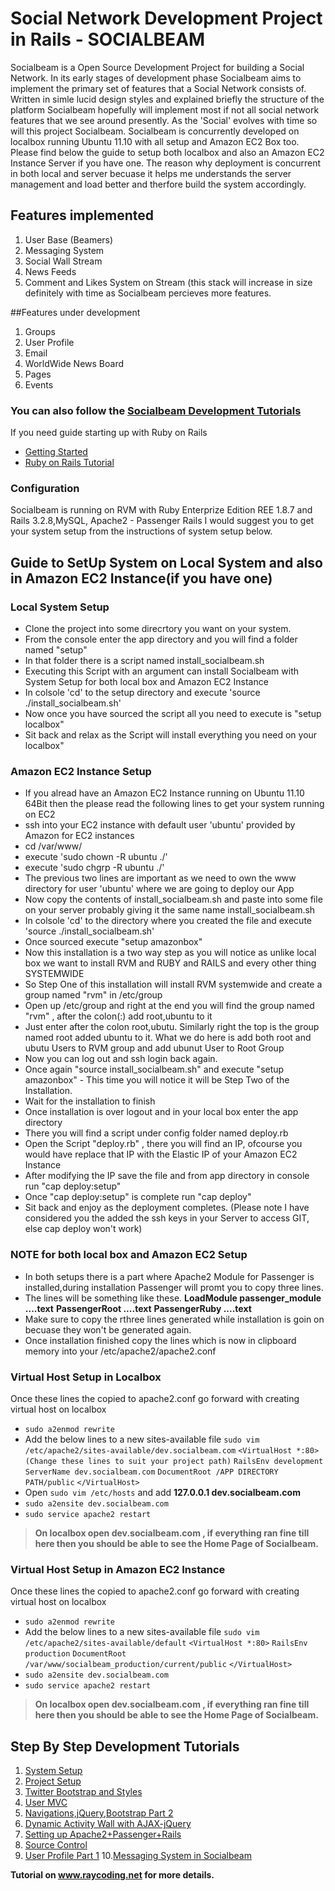 # Social Network Development Project in Rails - SOCIALBEAM

Socialbeam is a Open Source Development Project for building a Social Network. In its early stages of development phase Socialbeam aims to implement
the primary set of features that a Social Network consists of. Written in simle lucid design styles and explained briefly the structure of the platform Socialbeam hopefully will implement most if not all social network features that we see around presently. 
As the 'Social' evolves with time so will this project Socialbeam. Socialbeam is concurrently developed on localbox running Ubuntu 11.10 with all setup and Amazon EC2 Box too. Please find below the guide to setup 
both localbox and also an Amazon EC2 Instance Server if you have one. The reason why deployment is concurrent in both local and server becuase it helps me understands the server management and load better and therfore build the system accordingly.

## Features implemented
1. User Base (Beamers)
2. Messaging System
3. Social Wall Stream
4. News Feeds
5. Comment and Likes System on Stream
(this stack will increase in size definitely with time as Socialbeam percieves more features.

##Features under development
1. Groups
2. User Profile
3. Email
4. WorldWide News Board
5. Pages
6. Events
 
### You can also follow the [Socialbeam Development Tutorials](http://raycoding.net/category/ruby-on-rails/socialbeam-development-tutorial/)

If you need guide starting up with Ruby on Rails 
* [Getting Started](http://guides.rubyonrails.org/getting_started.html)
* [Ruby on Rails Tutorial](http://www.railstutorial.org/)

### Configuration
Socialbeam is running on RVM with Ruby Enterprize Edition REE 1.8.7 and Rails 3.2.8,MySQL, Apache2 - Passenger Rails
I would suggest you to get your system setup from the instructions of system setup below.

## Guide to SetUp System on Local System and also in Amazon EC2 Instance(if you have one)

### Local System Setup
* Clone the project into some direcrtory you want on your system.
* From the console enter the app directory and you will find a folder named "setup"
* In that folder there is a script named install_socialbeam.sh
* Executing this Script with an argument can install Socialbeam with System Setup for both local box and Amazon EC2 Instance
* In colsole 'cd' to the setup directory and execute 'source ./install_socialbeam.sh'
* Now once you have sourced the script all you need to execute is "setup localbox"
* Sit back and relax as the Script will install everything you need on your localbox"

### Amazon EC2 Instance Setup
* If you alread have an Amazon EC2 Instance running on Ubuntu 11.10 64Bit then the please read the following lines to get your system running on EC2
* ssh into your EC2 instance with default user 'ubuntu' provided by Amazon for EC2 instances
* cd /var/www/
* execute 'sudo chown -R ubuntu ./'
* execute 'sudo chgrp -R ubuntu ./'
* The previous two lines are important as we need to own the www directory for user 'ubuntu' where we are going to deploy our App
* Now copy the contents of install_socialbeam.sh and paste into some file on your server probably giving it the same name install_socialbeam.sh
* In colsole 'cd' to the directory where you created the file and execute 'source ./install_socialbeam.sh'
* Once sourced execute "setup amazonbox"
* Now this installation is a two way step as you will notice as unlike local box we want to install RVM and RUBY and RAILS and every other thing SYSTEMWIDE
* So Step One of this installation will install RVM systemwide and create a group named "rvm" in /etc/group
* Open up /etc/group and right at the end you will find the group named "rvm" , after the colon(:) add root,ubuntu to it
* Just enter after the colon root,ubutu. Similarly right the top is the group named root added ubuntu to it. What we do here is add both root and ubutu Users to RVM group and add ubunut User to Root Group
* Now you can log out and ssh login back again.
* Once again "source install_socialbeam.sh" and execute "setup amazonbox" - This time you will notice it will be Step Two of the Installation.
* Wait for the installation to finish
* Once installation is over logout and in your local box enter the app directory
* There you will find a script under config folder named deploy.rb
* Open the Script "deploy.rb" , there you will find an IP, ofcourse you would have replace that IP with the Elastic IP of your Amazon EC2 Instance
* After modifying the IP save the file and from app directory in console run "cap deploy:setup"
* Once "cap deploy:setup" is complete run "cap deploy"
* Sit back and enjoy as the deployment completes.
(Please note I have considered you the added the ssh keys in your Server to access GIT, else cap deploy won't work)


### NOTE for both local box and Amazon EC2 Setup
* In both setups there is a part where Apache2 Module for Passenger is installed,during installation Passenger will promt you to copy three lines.
* The lines will be something like these.
     __LoadModule passenger_module ....text__
     __PassengerRoot ....text__
     __PassengerRuby ....text__
* Make sure to copy the rthree lines generated while installation is goin on becuase they won't be generated again.
* Once installation finished copy the lines which is now in clipboard memory into your /etc/apache2/apache2.conf

### Virtual Host Setup in Localbox
Once these lines the copied to apache2.conf go forward with creating virtual host on localbox
* `sudo a2enmod rewrite`
* Add the below lines to a new sites-available file `sudo vim /etc/apache2/sites-available/dev.socialbeam.com`
     	`<VirtualHost *:80>`
	`(Change these lines to suit your project path)`
	`RailsEnv development`
	`ServerName dev.socialbeam.com`
	`DocumentRoot /APP DIRECTORY PATH/public`
	`</VirtualHost>`
* Open `sudo vim /etc/hosts` and add **127.0.0.1   dev.socialbeam.com**
* `sudo a2ensite dev.socialbeam.com`
* `sudo service apache2 restart`

> **On localbox open dev.socialbeam.com , if everything ran fine till here then you should be able to see the Home Page of Socialbeam.**
      
### Virtual Host Setup in Amazon EC2 Instance
Once these lines the copied to apache2.conf go forward with creating virtual host on localbox
* `sudo a2enmod rewrite`
* Add the below lines to a new sites-available file `sudo vim /etc/apache2/sites-available/default`
     	`<VirtualHost *:80>`
	`RailsEnv production`
	`DocumentRoot /var/www/socialbeam_production/current/public`
	`</VirtualHost>`
* `sudo a2ensite dev.socialbeam.com`
* `sudo service apache2 restart`

> **On localbox open dev.socialbeam.com , if everything ran fine till here then you should be able to see the Home Page of Socialbeam.**


## Step By Step Development Tutorials
1. [System Setup](http://raycoding.net/2012/10/17/creating-social-network-on-ruby-on-rails-day-1/)
2. [Project Setup](http://raycoding.net/2012/10/26/creating-social-network-on-ruby-on-rails-day-2/)
3. [Twitter Bootstrap and Styles](http://raycoding.net/2012/10/26/creating-social-network-on-ruby-on-rails-day-3-adding-navigations-and-stylesheets/)
4. [User MVC](http://raycoding.net/2012/10/29/creating-social-network-on-ruby-on-rails-day-4-socialbeams-user-mvc/)
5. [Navigations,jQuery,Bootstrap Part 2](http://raycoding.net/2012/10/30/creating-social-network-on-ruby-on-rails-day-5-navigationstwitter-bootstrap-stylesjquery-part-2/)
6. [Dynamic Activity Wall with AJAX-jQuery](http://raycoding.net/2012/11/01/creating-social-network-on-ruby-on-rails-day-6-dynamic-facebook-like-wall-with-rails-ajax-jquery/)
7. [Setting up Apache2+Passenger+Rails](http://raycoding.net/2012/12/22/creating-social-network-on-ruby-on-rails-day-7-setting-up-rails-apache-with-passenger/)
8. [Source Control](http://raycoding.net/2012/12/22/creating-social-network-on-ruby-on-rails-day-8-source-control-on-git/)
9. [User Profile Part 1](http://raycoding.net/2012/12/28/creating-social-network-on-ruby-on-rails-day-9-creating-user-profile-part-1/)
10.[Messaging System in Socialbeam](http://raycoding.net/2013/01/05/creating-social-network-on-ruby-on-rails-day-10-creating-messaging-system-init/)

**Tutorial on www.raycoding.net for more details.**
